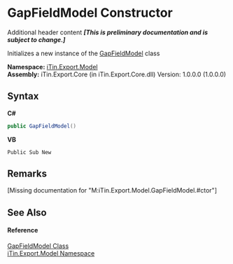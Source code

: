 # GapFieldModel Constructor 
Additional header content _**\[This is preliminary documentation and is subject to change.\]**_

Initializes a new instance of the <a href="dd80c24f-7211-3ee0-fe06-bb0a9734efdc">GapFieldModel</a> class

**Namespace:**&nbsp;<a href="ef57ffcc-e95e-b212-5a46-9aa6f5a3511f">iTin.Export.Model</a><br />**Assembly:**&nbsp;iTin.Export.Core (in iTin.Export.Core.dll) Version: 1.0.0.0 (1.0.0.0)

## Syntax

**C#**<br />
``` C#
public GapFieldModel()
```

**VB**<br />
``` VB
Public Sub New
```


## Remarks
\[Missing <remarks> documentation for "M:iTin.Export.Model.GapFieldModel.#ctor"\]

## See Also


#### Reference
<a href="dd80c24f-7211-3ee0-fe06-bb0a9734efdc">GapFieldModel Class</a><br /><a href="ef57ffcc-e95e-b212-5a46-9aa6f5a3511f">iTin.Export.Model Namespace</a><br />